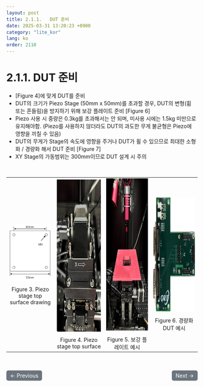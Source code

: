 ```yaml
---
layout: post
title: 2.1.1.	DUT 준비
date: 2025-03-31 13:20:23 +0900
category: "lite_kor"
lang: ko
order: 2110
---
```


# 2.1.1.	DUT 준비

-	[Figure 4]에 맞게 DUT를 준비
-	DUT의 크기가 Piezo Stage (50mm x 50mm)를 초과할 경우, DUT의 변형(휨 또는 흔들림)을 방지하기 위해 보강 플레이트 준비 [Figure 6]
-	Piezo 사용 시 중량은 0.3kg를 초과해서는 안 되며, 미사용 시에는 1.5kg 미만으로 유지해야함. (Piezo를 사용하지 않더라도 DUT의 과도한 무게 불균형은 Piezo에 영향을 끼칠 수 있음)
-	DUT의 무게가 Stage의 속도에 영향을 주거나 DUT가 휠 수 있으므로 최대한 소형화 / 경량화 해서 DUT 준비 [Figure 7]
-	XY Stage의 가동범위는 300mm이므로 DUT 설계 시 주의


<br/> <!-- 한줄 띄기 -->

<!-- 2x2 이미지 테이블 -->
<table align="center">
  <tr>
    <td align="center">
      <img src="/assets/Chapter-2/Piezo stage top surface drawing.png" alt="Piezo stage top surface drawing">
      <div style="margin-top: 10px;">Figure 3. Piezo stage top surface drawing</div>
    </td>
    <td align="center">
      <img width="300" height="400" src="/assets/Chapter-2/Piezo stage top surface.png" alt="Piezo stage top surface">
      <div style="margin-top: 10px;">Figure 4. Piezo stage top surface</div>
    </td>
    <td align="center">
      <img width="300" height="400" src="/assets/Chapter-2/보강 플레이트 예시.png" alt="보강 플레이트 예시">
      <div style="margin-top: 10px;">Figure 5. 보강 플레이트 예시</div>
    </td>
    <td align="center">
      <img width="300" height="300" src="/assets/Chapter-2/경량화 DUT 예시.png" alt="경량화 DUT 예시">
      <div style="margin-top: 10px;">Figure 6. 경량화 DUT 예시</div>
    </td>
  </tr>
</table>

<!-- 이전/다음 페이지 버튼 -->
<br/>
<br/>
<div style="display: flex; justify-content: space-between; align-items: center; margin-top: 10;">
  <!-- 이전 페이지 버튼 -->
  <a href="/manuals/manuals_lite_kor/Chapter 2/Chapter 2-1/" class="btn btn-primary" style="display: inline-block; padding: 5px 10px; background-color: #6c757d; color: white; text-decoration: none; border-radius: 5px;">
    ← Previous
  </a>

  <!-- 다음 페이지 버튼 -->
  <a href="/manuals/manuals_lite_kor/Chapter 2/Chapter 2-1-2/" class="btn btn-primary" style="display: inline-block; padding: 5px 10px; background-color: #6c757d; color: white; text-decoration: none; border-radius: 5px;">
    Next →
  </a>
</div>